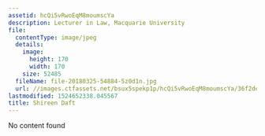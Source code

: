 ```yaml
---
assetid: hcQi5vRwoEqM8moumscYa
description: Lecturer in Law, Macquarie University
file:
  contentType: image/jpeg
  details:
    image:
      height: 170
      width: 170
    size: 52485
  fileName: file-20180325-54884-5z0d1n.jpg
  url: //images.ctfassets.net/bsux5spekp1p/hcQi5vRwoEqM8moumscYa/36f2de130abdea59d557d5aea08ce8f2/file-20180325-54884-5z0d1n.jpg
lastmodified: 1524652338.045567
title: Shireen Daft
---
```

No content found